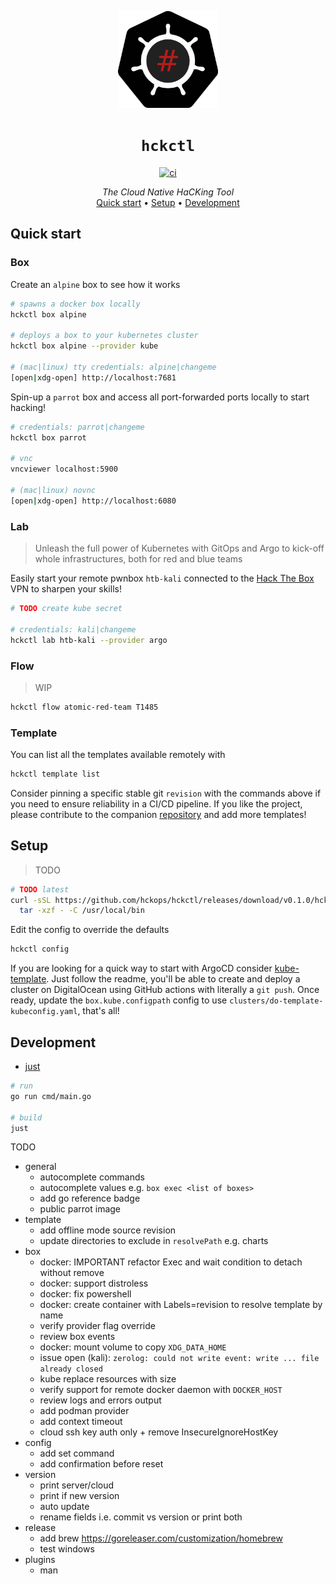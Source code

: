 <p align="center">
  <img width="160" src="docs/logo.svg" alt="logo">
</p>

<h1 align="center"><code>hckctl</code></h1>

<p align="center">
  <a href="https://github.com/hckops/hckctl/actions/workflows/ci.yaml">
    <img src="https://github.com/hckops/hckctl/actions/workflows/ci.yaml/badge.svg" alt="ci">
  </a>
</p>

<p align="center">
  <i>The Cloud Native HaCKing Tool</i><br>
  <a href="#quick-start">Quick start</a>&nbsp;&bull;
  <a href="#setup">Setup</a>&nbsp;&bull;
  <a href="#development">Development</a>
</p>

<!--
TODO description/screenshot/video/gif

A novel Breach and Attack Simulation (BAS) engine with a declarative approach to launch manual and automated attacks, either against a sandbox lab or your infrastructure.
It leverages pre-defined and always up-to-date recipes of your everyday tools to probe and verify your security posture.
Designed to transparently run locally, remotely or integrated in pipelines and to analyze, aggregate and export reports.
-->

## Quick start

### Box

Create an `alpine` box to see how it works
```bash
# spawns a docker box locally
hckctl box alpine

# deploys a box to your kubernetes cluster
hckctl box alpine --provider kube

# (mac|linux) tty credentials: alpine|changeme
[open|xdg-open] http://localhost:7681
```

Spin-up a `parrot` box and access all port-forwarded ports locally to start hacking!
```bash
# credentials: parrot|changeme
hckctl box parrot

# vnc
vncviewer localhost:5900

# (mac|linux) novnc
[open|xdg-open] http://localhost:6080
```

### Lab

> Unleash the full power of Kubernetes with GitOps and Argo to kick-off whole infrastructures, both for red and blue teams

Easily start your remote pwnbox `htb-kali` connected to the [Hack The Box](https://www.hackthebox.com) VPN to sharpen your skills!
```bash
# TODO create kube secret

# credentials: kali|changeme
hckctl lab htb-kali --provider argo
```

### Flow

> WIP

```bash
hckctl flow atomic-red-team T1485
```

### Template

You can list all the templates available remotely with
```bash
hckctl template list
```

Consider pinning a specific stable git `revision` with the commands above if you need to ensure reliability in a CI/CD pipeline.
If you like the project, please contribute to the companion [repository](https://github.com/hckops/megalopolis) and add more templates!

## Setup

> TODO

```bash
# TODO latest
curl -sSL https://github.com/hckops/hckctl/releases/download/v0.1.0/hckctl_linux_x86_64.tar.gz | \
  tar -xzf - -C /usr/local/bin
```

Edit the config to override the defaults
```bash
hckctl config
```

If you are looking for a quick way to start with ArgoCD consider [kube-template](https://github.com/hckops/kube-template).
Just follow the readme, you'll be able to create and deploy a cluster on DigitalOcean using GitHub actions with literally a `git push`.
Once ready, update the `box.kube.configpath` config to use `clusters/do-template-kubeconfig.yaml`, that's all!

## Development

* [just](https://github.com/casey/just)

```bash
# run
go run cmd/main.go

# build
just
```

TODO
* general
    - autocomplete commands
    - autocomplete values e.g. `box exec <list of boxes>`
    - add go reference badge
    - public parrot image
* template
    - add offline mode source revision
    - update directories to exclude in `resolvePath` e.g. charts
* box
    - docker: IMPORTANT refactor Exec and wait condition to detach without remove
    - docker: support distroless
    - docker: fix powershell
    - docker: create container with Labels=revision to resolve template by name
    - verify provider flag override
    - review box events
    - docker: mount volume to copy `XDG_DATA_HOME`
    - issue open (kali): `zerolog: could not write event: write ... file already closed`
    - kube replace resources with size
    - verify support for remote docker daemon with `DOCKER_HOST`
    - review logs and errors output
    - add podman provider
    - add context timeout
    - cloud ssh key auth only + remove InsecureIgnoreHostKey
* config
    - add set command
    - add confirmation before reset
* version
    - print server/cloud
    - print if new version
    - auto update
    - rename fields i.e. commit vs version or print both
* release
    - add brew https://goreleaser.com/customization/homebrew
    - test windows
* plugins
    - man
